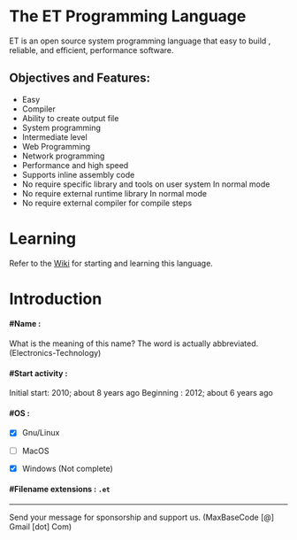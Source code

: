 # The ET Programming Language

ET is an open source system programming language that easy to build , reliable, and efficient, performance software.


## Objectives and Features:

- Easy
- Compiler
- Ability to create output file
- System programming
- Intermediate level
- Web Programming
- Network programming
- Performance and high speed
- Supports inline assembly code
- No require specific library and tools on user system In normal mode
- No require external runtime library In normal mode
- No require external compiler for compile steps


# Learning

Refer to the [Wiki](https://github.com/ET-Lang/ET/wiki) for starting and learning this language.

# Introduction

#### #Name :

What is the meaning of this name?
The word is actually abbreviated. (Electronics-Technology)

#### #Start activity :
Initial start: 2010; about 8 years ago
Beginning : 2012; about 6 years ago


#### #OS :
- [x] Gnu/Linux
- [ ] MacOS
- [x] Windows (Not complete)


#### #Filename extensions : `.et`


-------

Send your message for sponsorship and support us. (MaxBaseCode [@] Gmail [dot] Com)
